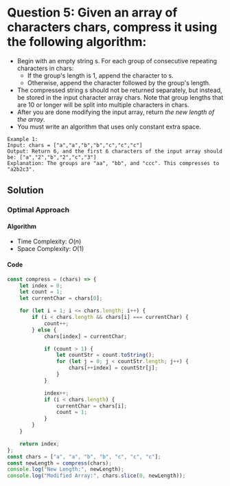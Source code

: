 # Question 5: Given an array of characters chars, compress it using the following algorithm:

- Begin with an empty string s. For each group of consecutive repeating characters in chars:
  - If the group's length is 1, append the character to s.
  - Otherwise, append the character followed by the group's length.
- The compressed string s should not be returned separately, but instead, be stored in the input character array chars. Note that group lengths that are 10 or longer will be split into multiple characters in chars.
- After you are done modifying the input array, return *the new length of the array*.
- You must write an algorithm that uses only constant extra space.


```
Example 1:
Input: chars = ["a","a","b","b","c","c","c"]
Output: Return 6, and the first 6 characters of the input array should be: ["a","2","b","2","c","3"]
Explanation: The groups are "aa", "bb", and "ccc". This compresses to "a2b2c3".
```


## Solution


### Optimal Approach


#### Algorithm


- Time Complexity: $O(n)$
- Space Complexity: $O(1)$


#### Code


```javascript
const compress = (chars) => {
    let index = 0;
    let count = 1;
    let currentChar = chars[0];

    for (let i = 1; i <= chars.length; i++) {
        if (i < chars.length && chars[i] === currentChar) {
            count++;
        } else {
            chars[index] = currentChar;

            if (count > 1) {
                let countStr = count.toString();
                for (let j = 0; j < countStr.length; j++) {
                    chars[++index] = countStr[j];
                }
            }

            index++;
            if (i < chars.length) {
                currentChar = chars[i];
                count = 1;
            }
        }
    }

    return index;
};
const chars = ["a", "a", "b", "b", "c", "c", "c"];
const newLength = compress(chars);
console.log("New Length:", newLength);
console.log("Modified Array:", chars.slice(0, newLength));
```